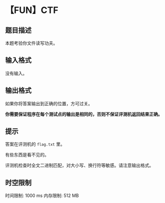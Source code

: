# 【FUN】CTF

## 题目描述

本题考验你文件读写功夫。

## 输入格式

没有输入。

## 输出格式

如果你将答案输出到正确的位置，方可过关。

**你需要保证程序在每个测试点的输出是相同的，否则不保证评测机返回结果正确。**

## 提示

答案在评测机的 $\texttt{flag.txt}$ 里。

有些东西是看不见的。

评测机检查时全文二进制匹配，对大小写、换行符等敏感。请注意输出格式。

## 时空限制

时间限制: 1000 ms
内存限制: 512 MB
